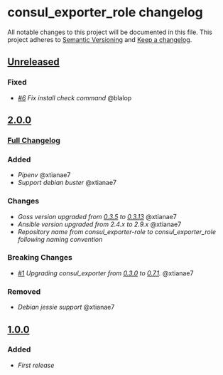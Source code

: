 # consul_exporter_role changelog

All notable changes to this project will be documented in this file.
This project adheres to [Semantic Versioning](http://semver.org/) and [Keep a changelog](https://github.com/olivierlacan/keep-a-changelog).


## [Unreleased](https://github.com/idealista/prometheus_consul_exporter_role/tree/develop)
### Fixed
- *[#6](https://github.com/idealista/prometheus_consul_exporter_role/issues/6) Fix install check command* @blalop

## [2.0.0](https://github.com/idealista/prometheus_consul_exporter_role/tree/2.0.0)
### [Full Changelog](https://github.com/idealista/prometheus_consul_exporter_role/compare/1.0.0...2.0.0)
### Added
- *Pipenv* @xtianae7
- *Support debian buster* @xtianae7

### Changes
- *Goss version upgraded from [0.3.5](https://github.com/aelsabbahy/goss/releases/tag/v0.3.5) to [0.3.13](https://github.com/aelsabbahy/goss/releases/tag/v0.3.13)* @xtianae7
- *Ansible version upgraded from 2.4.x to 2.9.x* @xtianae7
- *Repository name from consul_exporter-role to consul_exporter_role following naming convention*

### Breaking Changes
- [#1](https://github.com/idealista/prometheus_consul_exporter_role/issues/1) *Upgrading consul_exporter from [0.3.0](https://github.com/prometheus/consul_exporter/releases/tag/v0.3.0) to [0.7.1](https://github.com/prometheus/consul_exporter/releases/tag/v0.7.1).* @xtianae7

### Removed
- *Debian jessie support* @xtianae7


## [1.0.0](https://github.com/idealista/prometheus_consul_exporter_role/tree/1.0.0)
### Added
- *First release*
